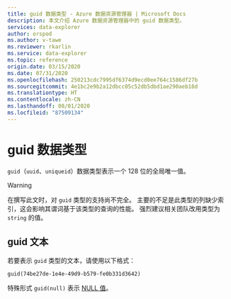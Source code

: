 ```yaml
---
title: guid 数据类型 - Azure 数据资源管理器 | Microsoft Docs
description: 本文介绍 Azure 数据资源管理器中的 guid 数据类型。
services: data-explorer
author: orspod
ms.author: v-tawe
ms.reviewer: rkarlin
ms.service: data-explorer
ms.topic: reference
origin.date: 03/15/2020
ms.date: 07/31/2020
ms.openlocfilehash: 250213cdc7995df6374d9ecd0ee764c1586df27b
ms.sourcegitcommit: 4e1bc2e9b2a12dbcc05c52db5dbd1ae290aeb18d
ms.translationtype: HT
ms.contentlocale: zh-CN
ms.lasthandoff: 08/01/2020
ms.locfileid: "87509134"
---
```

# <a name="the-guid-data-type"></a>guid 数据类型

`guid`（`uuid`、`uniqueid`）数据类型表示一个 128 位的全局唯一值。

> [!WARNING]
> 在撰写此文时，对 `guid` 类型的支持尚不完全。
> 主要的不足是此类型的列缺少索引，这会影响其谓词基于该类型的查询的性能。
> 强烈建议相关团队改用类型为 `string` 的值。

## <a name="guid-literals"></a>guid 文本

若要表示 `guid` 类型的文本，请使用以下格式：

```kusto
guid(74be27de-1e4e-49d9-b579-fe0b331d3642)
```

特殊形式 `guid(null)` 表示 [NULL 值](null-values.md)。